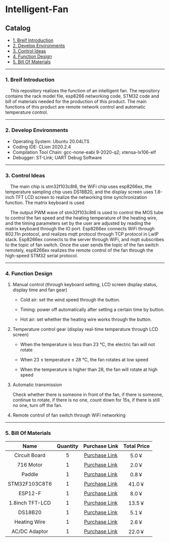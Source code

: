 # Intelligent-Fan

## Catalog

+ [1. Breif Introduction](#1-breif-introduction)
+ [2. Develop Environments](#2-develop-environments)
+ [3. Control Ideas](#3-control-ideas)
+ [4. Function Design](#4-function-design)
+ [5. Bill Of Materials](#5-bill-of-materials)

***

### 1. Breif Introduction

&nbsp;&nbsp;&nbsp;&nbsp;This repository realizes the function of an intelligent fan. The repository contains the rack model file, esp8266 networking code, STM32 code and bill of materials needed for the production of this product. The main functions of this product are remote network control and automatic temperature control.

***

### 2. Develop Environments

+ Operating System: Ubuntu 20.04LTS
+ Coding IDE: CLion 2020.2.4
+ Compilation Tool Chain: gcc-none-eabi 9-2020-q2; xtensa-lx106-elf
+ Debugger: ST-Link; UART Debug Software

***

### 3. Control Ideas

&nbsp;&nbsp;&nbsp;&nbsp;The main chip is stm32f103c8t6, the WiFi chip uses esp8266ex, the temperature sampling chip uses DS18B20, and the display screen uses 1.8-inch TFT LCD screen to realize the networking time synchronization function. The matrix keyboard is used

&nbsp;&nbsp;&nbsp;&nbsp;The output PWM wave of stm32f103c8t6 is used to control the MOS tube to control the fan speed and the heating temperature of the heating wire, and the timing parameters set by the user are adjusted by reading the matrix keyboard through the IO port. Esp8266ex connects WiFi through 802.11n protocol, and realizes mqtt protocol through TCP protocol in LwIP stack. Esp8266ex connects to the server through WiFi, and mqtt subscribes to the topic of fan switch. Once the user sends the topic of the fan switch remotely, esp8266ex realizes the remote control of the fan through the high-speed STM32 serial protocol.


***

### 4. Function Design

1. Manual control (through keyboard setting, LCD screen display status, display time and fan gear)

	+ Cold air: set the wind speed through the button.

	+ Timing: power off automatically after setting a certain time by button.

	+ Hot air: set whether the heating wire works through the button.

2. Temperature control gear (display real-time temperature through LCD screen)

	+ When the temperature is less than 23 ℃, the electric fan will not rotate

	+ When 23 ≤ temperature ≤ 28 ℃, the fan rotates at low speed

	+ When the temperature is higher than 28, the fan will rotate at high speed

3. Automatic transmission

	Check whether there is someone in front of the fan, if there is someone, continue to rotate, if there is no one, count down for 15s, if there is still no one, turn off the fan.

4. Remote control of fan switch through WiFi networking

***

### 5. Bill Of Materials

|      Name       | Quantity |                        Purchase Link                         | Total Price |
| :-------------: | :------: | :----------------------------------------------------------: | :---------: |
|  Circuit Board  |    5     |            [Purchase Link](https://www.jlc.com/#)            |    5.0￥    |
|    716 Motor    |    1     | [Purchase Link](https://item.taobao.com/item.htm?spm=a230r.1.14.53.45b8694ac5VVeM&id=585798412136&ns=1&abbucket=13#detail) |    2.0￥    |
|     Paddle      |    1     | [Purchase Link](https://item.taobao.com/item.htm?spm=a230r.1.14.53.45b8694ac5VVeM&id=585798412136&ns=1&abbucket=13#detail) |    0.8￥    |
|  STM32F103C8T6  |    1     | [Purchase Link](https://item.taobao.com/item.htm?spm=a1z10.3-c-s.w4002-21223910208.10.1ef96a4bap6D9d&id=522577960040) |   41.0￥    |
|     ESP12-F     |    1     | [Purchase Link](https://item.taobao.com/item.htm?spm=a1z10.3-c-s.w4002-21223910208.10.65e36a4bstI0G6&id=594418112880) |    8.0￥    |
| 1.8inch TFT-LCD |    1     | [Purchase Link](https://item.taobao.com/item.htm?spm=a1z09.2.0.0.38a82e8dd7Ke6Z&id=602381046383&_u=23ika512ceb7) |   13.5￥    |
|     DS18B20     |    1     | [Purchase Link](https://item.taobao.com/item.htm?spm=a1z10.3-c-s.w4002-21223910208.13.75ef6a4bVSZETi&id=522575988442) |    5.1￥    |
|  Heating Wire   |    1     | [Purchase Link](https://item.taobao.com/item.htm?id=616146535211&ali_refid=a3_420434_1006:1177570125:N:H7n1V9EEGWer3TERliAcFg%3D%3D:7e61b93d98d00325e0c7db65169dadc7&ali_trackid=1_7e61b93d98d00325e0c7db65169dadc7&spm=a230r.1.1957635.56) |    2.6￥    |
|  AC/DC Adaptor  |    1     | [Purchase Link](https://item.taobao.com/item.htm?spm=a230r.1.14.49.509a1a8bVCJNCW&id=564383076984&ns=1&abbucket=13#detail) |   22.0￥    |

